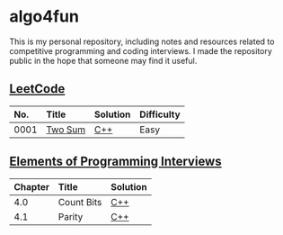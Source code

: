 # algo4fun

This is my personal repository, including notes and resources related to competitive programming and coding interviews. I made the repository public in the hope that someone may find it useful.

## [LeetCode](https://leetcode.com/)

| No.  | Title                                             | Solution                                     | Difficulty |
| :--- | :------------------------------------------------ | :------------------------------------------- | :--------- |
| 0001 | [Two Sum](https://leetcode.com/problems/two-sum/) | [C++](./solutions/leetcode/two-sum/main.cpp) | Easy       |

## [Elements of Programming Interviews](https://elementsofprogramminginterviews.com/)

| Chapter | Title      | Solution                                   |
| :------ | :--------- | :----------------------------------------- |
| 4.0     | Count Bits | [C++](./solutions/epi/count-bits/main.cpp) |
| 4.1     | Parity     | [C++](./solutions/epi/parity/main.cpp)     |
